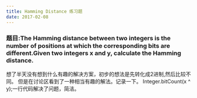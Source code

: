 ```yaml
---
title: Hamming Distance 练习题
date: 2017-02-08
---
```

### 题目:The Hamming distance between two integers is the number of positions at which the corresponding bits are different.Given two integers x and y, calculate the Hamming distance.

想了半天没有想到什么有趣的解决方案，初步的想法是先转化成2进制,然后比较不同。
但是在讨论区看到了一种相当有趣的解法。记录一下。
Integer.bitCount(x ^ y);一行代码解决了问题，简洁。
